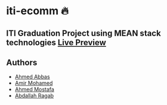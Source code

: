 # iti-ecomm 🔥
## ITI Graduation Project using MEAN stack technologies [Live Preview](https://iti-ecomm.herokuapp.com/)

## Authors
* [Ahmed Abbas](https://github.com/AhmedAbbas19/)
* [Amir Mohamed](https://github.com/Amir-Mohammed/)
* [Ahmed Mostafa](https://github.com/AhmedMostafa4200/)
* [Abdallah Ragab](https://github.com/abdallahragab40/)
